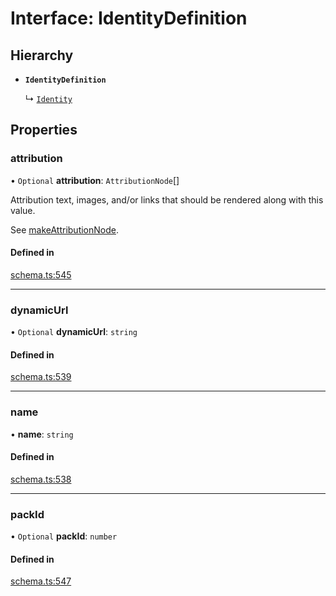# Interface: IdentityDefinition

## Hierarchy

- **`IdentityDefinition`**

  ↳ [`Identity`](Identity.md)

## Properties

### attribution

• `Optional` **attribution**: `AttributionNode`[]

Attribution text, images, and/or links that should be rendered along with this value.

See [makeAttributionNode](../functions/makeAttributionNode.md).

#### Defined in

[schema.ts:545](https://github.com/coda/packs-sdk/blob/main/schema.ts#L545)

___

### dynamicUrl

• `Optional` **dynamicUrl**: `string`

#### Defined in

[schema.ts:539](https://github.com/coda/packs-sdk/blob/main/schema.ts#L539)

___

### name

• **name**: `string`

#### Defined in

[schema.ts:538](https://github.com/coda/packs-sdk/blob/main/schema.ts#L538)

___

### packId

• `Optional` **packId**: `number`

#### Defined in

[schema.ts:547](https://github.com/coda/packs-sdk/blob/main/schema.ts#L547)
